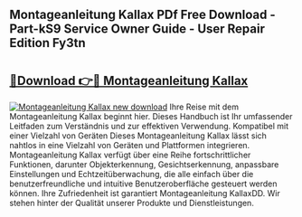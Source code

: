## Montageanleitung Kallax PDf Free Download - Part-kS9 Service Owner Guide - User Repair Edition Fy3tn

# <h2><a href="http://df8abl.blite.top/?on=Montageanleitung+Kallax">🔗Download 👉🔴 Montageanleitung Kallax</a></h2>

[![Montageanleitung Kallax new download](https://i.imgur.com/lujVjoI.png)](http://df8abl.blite.top/?on=Montageanleitung+Kallax)
Ihre Reise mit dem Montageanleitung Kallax beginnt hier. Dieses Handbuch ist Ihr umfassender Leitfaden zum Verständnis und zur effektiven Verwendung. Kompatibel mit einer Vielzahl von Geräten Dieses Montageanleitung Kallax lässt sich nahtlos in eine Vielzahl von Geräten und Plattformen integrieren. Montageanleitung Kallax verfügt über eine Reihe fortschrittlicher Funktionen, darunter Objekterkennung, Gesichtserkennung, anpassbare Einstellungen und Echtzeitüberwachung, die alle einfach über die benutzerfreundliche und intuitive Benutzeroberfläche gesteuert werden können. Ihre Zufriedenheit ist garantiert Montageanleitung KallaxDD. Wir stehen hinter der Qualität unserer Produkte und Dienstleistungen.
